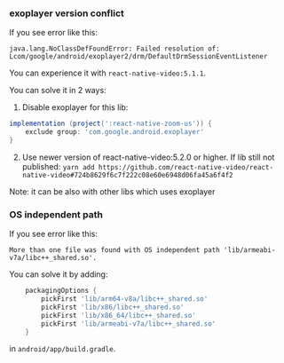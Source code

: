 

### exoplayer version conflict

If you see error like this: 
```
java.lang.NoClassDefFoundError: Failed resolution of: Lcom/google/android/exoplayer2/drm/DefaultDrmSessionEventListener
```

You can experience it with `react-native-video:5.1.1`.

You can solve it in 2 ways:

1) Disable exoplayer for this lib:
```gradle
implementation (project(':react-native-zoom-us')) {
    exclude group: 'com.google.android.exoplayer'
}
```

2) Use newer version of react-native-video:5.2.0 or higher.
If lib still not published: `yarn add https://github.com/react-native-video/react-native-video#724b8629f6c7f222c08e60e6948d06fa45a6f4f2`

Note: it can be also with other libs which uses exoplayer

### OS independent path

If you see error like this:
```
More than one file was found with OS independent path 'lib/armeabi-v7a/libc++_shared.so'.
```

You can solve it by adding:
```gradle
    packagingOptions {
        pickFirst 'lib/arm64-v8a/libc++_shared.so'
        pickFirst 'lib/x86/libc++_shared.so'
        pickFirst 'lib/x86_64/libc++_shared.so'
        pickFirst 'lib/armeabi-v7a/libc++_shared.so'
    }
```

in `android/app/build.gradle`.
